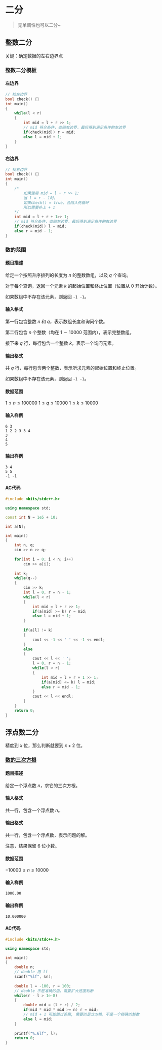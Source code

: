 # 二分

> 无单调性也可以二分~

## 整数二分

关键：确定数据的左右边界点

### 整数二分模板

#### 左边界

```cpp
// 找左边界
bool check() {}
int main()
{
	while(l < r)
    {
        int mid = l + r >> 1;
        // mid 符合条件，收缩右边界，最后得到满足条件的左边界
        if(check(mid)) r = mid;
        else l = mid + 1;
    }
}
```

#### 右边界

```cpp
// 找右边界
bool check() {}
int main()
{
    /*
    	如果使用 mid = l + r >> 1;
    	当 l = r - 1时，
    	如果check() = true，会陷入死循环
    	所以需要补上 + 1
    */
	int mid = l + r + 1>> 1;
    // mid 符合条件，收缩左边界，最后得到满足条件的右边界
    if(check(mid)) l = mid;
    else r = mid - 1;
}
```

### 数的范围

#### 题目描述

给定一个按照升序排列的长度为 $n$ 的整数数组，以及 $q$ 个查询。

对于每个查询，返回一个元素 $k$ 的起始位置和终止位置（位置从 $0$ 开始计数）。

如果数组中不存在该元素，则返回 `-1 -1`。

#### 输入格式

第一行包含整数 $n$ 和 $q$，表示数组长度和询问个数。

第二行包含 $n$ 个整数（均在 $1∼10000$ 范围内），表示完整数组。

接下来 $q$ 行，每行包含一个整数 $k$，表示一个询问元素。

#### 输出格式

共 $q$ 行，每行包含两个整数，表示所求元素的起始位置和终止位置。

如果数组中不存在该元素，则返回 `-1 -1`。

#### 数据范围

$1≤n≤100000$
$1≤q≤10000$
$1≤k≤10000$

#### 输入样例

```
6 3
1 2 2 3 3 4
3
4
5
```

#### 输出样例

```
3 4
5 5
-1 -1
```

#### AC代码

```c++
#include <bits/stdc++.h>

using namespace std;

const int N = 1e5 + 10;

int a[N];

int main()
{
	int n, q;
	cin >> n >> q;
	
	for(int i = 0; i < n; i++)
		cin >> a[i];
	
	int k;
	while(q--)
	{
		cin >> k;
		int l = 0, r = n - 1;
		while(l < r)
		{
			int mid = l + r >> 1;
			if(a[mid] >= k) r = mid;
			else l = mid + 1;
		}
		
		if(a[l] != k)
		{
			cout << -1 << ' ' << -1 << endl;
		}
		else
		{
			cout << l << ' ';
			l = 0, r = n - 1;
			while(l < r)
			{
				int mid = l + r + 1 >> 1;
				if(a[mid] <= k) l = mid;
				else r = mid - 1;
			}
			cout << l << endl;
		}
	}
	return 0;
}
```

## 浮点数二分

精度到 $x$ 位，那么判断就要到 $x + 2$ 位。

### [数的三次方根](https://www.acwing.com/problem/content/792/)

#### 题目描述

给定一个浮点数 $n$，求它的三次方根。

#### 输入格式

共一行，包含一个浮点数 $n$。

#### 输出格式

共一行，包含一个浮点数，表示问题的解。

注意，结果保留 $6$ 位小数。

#### 数据范围

$−10000≤n≤10000$

#### 输入样例

```
1000.00
```

#### 输出样例

```
10.000000
```

#### AC代码

```c++
#include <bits/stdc++.h>

using namespace std;

int main()
{
    double n;
    // double 用 lf
    scanf("%lf", &n);
    
    double l = -100, r = 100;
    // double 不是准确的值，需要扩大进度判断
    while(r - l > 1e-8)
    {
        double mid = (l + r) / 2;
        if(mid * mid * mid >= n) r = mid;
        // mid + 1 可能跳过答案, 需要的是立方根，不是一个精确的整数
        else l = mid;
    }
    
    printf("%.6lf", l);
    return 0;
}
```
